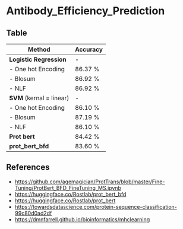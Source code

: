 # Antibody_Efficiency_Prediction

## Table
| Method      | Accuracy |
| --------- | -----|
|**Logistic Regression**  | - |
|- One hot Encoding | 86.37 %|
|- Blosum | 86.92 % |
|- NLF | 86.92 % |
| **SVM** (kernal = linear)   |   - |
|- One hot Encoding | 86.10 %|
|- Blosum | 87.19 % |
|- NLF | 86.10 %|
| **Prot bert**      |    84.42 % |
| **prot_bert_bfd** |     83.60 %  |


## References
- https://github.com/agemagician/ProtTrans/blob/master/Fine-Tuning/ProtBert_BFD_FineTuning_MS.ipynb
- https://huggingface.co/Rostlab/prot_bert_bfd
- https://huggingface.co/Rostlab/prot_bert
- https://towardsdatascience.com/protein-sequence-classification-99c80d0ad2df
- https://dmnfarrell.github.io/bioinformatics/mhclearning
